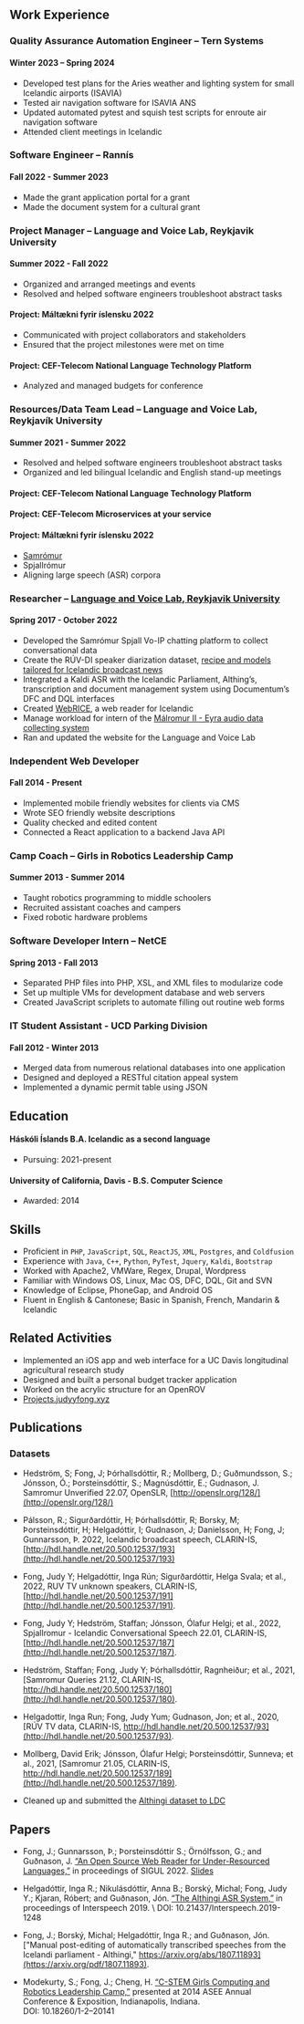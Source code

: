 ## Work Experience

### Quality Assurance Automation Engineer – Tern Systems
#### Winter 2023 – Spring 2024
- Developed test plans for the Aries weather and lighting system for small
  Icelandic airports (ISAVIA)
- Tested air navigation software for ISAVIA ANS
- Updated automated pytest and squish test scripts for enroute air navigation software
- Attended client meetings in Icelandic

### Software Engineer – Rannís
#### Fall 2022 - Summer 2023
- Made the grant application portal for a grant
- Made the document system for a cultural grant

### Project Manager – Language and Voice Lab, Reykjavik University
#### Summer 2022 - Fall 2022
- Organized and arranged meetings and events
- Resolved and helped software engineers troubleshoot abstract tasks

#### Project: Máltækni fyrir íslensku 2022
- Communicated with project collaborators and stakeholders
- Ensured that the project milestones were met on time

#### Project: CEF-Telecom National Language Technology Platform
- Analyzed and managed budgets for conference

### Resources/Data Team Lead – Language and Voice Lab, Reykjavík University
#### Summer 2021 - Summer 2022
- Resolved and helped software engineers troubleshoot abstract tasks
- Organized and led bilingual Icelandic and English stand-up meetings

#### Project: CEF-Telecom National Language Technology Platform
#### Project: CEF-Telecom Microservices at your service
#### Project: Máltækni fyrir íslensku 2022
- [Samrómur](https://samromur.is)
- Spjallrómur
- Aligning large speech (ASR) corpora

### Researcher – [Language and Voice Lab, Reykjavik University](https://lvl.ru.is/)
#### Spring 2017 - October 2022
- Developed the Samrómur Spjall Vo-IP chatting platform to collect conversational data
- Create the RÚV-DI speaker diarization dataset, [recipe and models tailored for
  Icelandic broadcast news](http://hdl.handle.net/20.500.12537/109)
- Integrated a Kaldi ASR with the Icelandic Parliament, Althing’s,
  transcription and document management system using Documentum’s DFC and DQL
  interfaces
- Created [WebRICE](http://www.webrice.is), a web reader for Icelandic
- Manage workload for intern of the [Málromur II - Eyra audio data collecting
  system](https://github.com/cadia-lvl/Eyra/tree/Malromur_II)
- Ran and updated the website for the Language and Voice Lab

### Independent Web Developer
#### Fall 2014 - Present
- Implemented mobile friendly websites for clients via CMS
- Wrote SEO friendly website descriptions
- Quality checked and edited content
- Connected a React application to a backend Java API

### Camp Coach – Girls in Robotics Leadership Camp
#### Summer 2013 - Summer 2014
- Taught robotics programming to middle schoolers
- Recruited assistant coaches and campers
- Fixed robotic hardware problems

### Software Developer Intern – NetCE
#### Spring 2013 - Fall 2013
- Separated PHP files into PHP, XSL, and XML files to modularize code
- Set up multiple VMs for development database and web servers
- Created JavaScript scriplets to automate filling out routine web forms

### IT Student Assistant - UCD Parking Division
#### Fall 2012 - Winter 2013
- Merged data from numerous relational databases into one application
- Designed and deployed a RESTful citation appeal system
- Implemented a dynamic permit table using JSON

## Education

#### Háskóli Íslands B.A. Icelandic as a second language
- Pursuing: 2021-present

#### University of California, Davis - B.S. Computer Science
- Awarded: 2014

## Skills
- Proficient in `PHP`, `JavaScript`, `SQL`, `ReactJS`, `XML`, `Postgres`, and `Coldfusion`
- Experience with `Java`, `C++`, `Python`, `PyTest`, `Jquery`, `Kaldi`, `Bootstrap`
- Worked with Apache2, VMWare, Regex, Drupal, Wordpress
- Familiar with Windows OS, Linux, Mac OS, DFC, DQL, Git and SVN
- Knowledge of Eclipse, PhoneGap, and Android OS
- Fluent in English & Cantonese; Basic in Spanish, French, Mandarin & Icelandic

## Related Activities
- Implemented an iOS app and web interface for a UC Davis longitudinal
  agricultural research study
- Designed and built a personal budget tracker application
- Worked on the acrylic structure for an OpenROV
- [Projects.judyyfong.xyz](https://projects.judyyfong.xyz)

## Publications
### Datasets
- Hedström, S; Fong, J; Þórhallsdóttir, R.; Mollberg, D.; Guðmundsson, S.; Jónsson, Ó.; Þorsteinsdóttir, S.; Magnúsdóttir, E.; Gudnason, J. Samromur Unverified 22.07, OpenSLR, [http://openslr.org/128/](http://openslr.org/128/)

- Pálsson, R.; Sigurðardóttir, H; Þórhallsdóttir, R; Borsky, M; Þorsteinsdóttir, H; Helgadóttir, I; Gudnason, J; Danielsson, H; Fong, J; Gunnarsson, Þ. 2022, Icelandic broadcast speech, CLARIN-IS, [http://hdl.handle.net/20.500.12537/193](http://hdl.handle.net/20.500.12537/193)
- Fong, Judy Y; Helgadóttir, Inga Rún; Sigurðardóttir, Helga Svala; et al., 2022, RUV TV unknown speakers, CLARIN-IS, [http://hdl.handle.net/20.500.12537/191](http://hdl.handle.net/20.500.12537/191).
- Fong, Judy Y; Hedström, Staffan; Jónsson, Ólafur Helgi; et al., 2022, Spjallromur - Icelandic Conversational Speech 22.01, CLARIN-IS, [http://hdl.handle.net/20.500.12537/187](http://hdl.handle.net/20.500.12537/187).
- Hedström, Staffan; Fong, Judy Y; Þórhallsdóttir, Ragnheiður; et al., 2021, [Samromur Queries 21.12, CLARIN-IS, http://hdl.handle.net/20.500.12537/180](http://hdl.handle.net/20.500.12537/180).
- Helgadottir, Inga Run; Fong, Judy Yum; Gudnason, Jon; et al., 2020, [RÚV TV data, CLARIN-IS, http://hdl.handle.net/20.500.12537/93](http://hdl.handle.net/20.500.12537/93).
- Mollberg, David Erik; Jónsson, Ólafur Helgi; Þorsteinsdóttir, Sunneva; et al., 2021, [Samromur 21.05, CLARIN-IS, http://hdl.handle.net/20.500.12537/189](http://hdl.handle.net/20.500.12537/189).
- Cleaned up and submitted the [Althingi dataset to LDC](https://catalog.ldc.upenn.edu/LDC2021S01)

## Papers
- Fong, J.; Gunnarsson, Þ.; Þorsteinsdóttir S.; Örnólfsson, G.; and Guðnason, J. [“An Open Source Web Reader for Under-Resourced Languages,”](https://aclanthology.org/2022.sigul-1.2.pdf) in proceedings of SIGUL 2022. [Slides](https://projects.judyyfong.xyz/talks/2022-06-SIGUL-WebRICE-2024v.pdf)

- Helgadóttir, Inga R.; Nikulásdóttir, Anna B.; Borský, Michal; Fong, Judy Y.; Kjaran, Róbert; and Guðnason, Jón. [“The Althingi ASR System,”](https://www.isca-archive.org/interspeech_2019/helgadottir19_interspeech.pdf) in proceedings of Interspeech 2019. \ DOI: 10.21437/Interspeech.2019-1248

- Fong, J.; Borský, Michal; Helgadóttir, Inga R.; and Guðnason, Jón. ["Manual
  post-editing of automatically transcribed speeches from the Icelandi
parliament - Althingi,"
https://arxiv.org/abs/1807.11893](https://arxiv.org/pdf/1807.11893).

- Modekurty, S.; Fong, J.; Cheng, H. [“C-STEM Girls Computing and Robotics Leadership Camp,”](https://iel.ucdavis.edu/download/C-STEM/oldsite/c-stem.ucdavis.edu/wp-content/uploads/Articles/ASEE_WIED_paper_published.pdf) presented at 2014 ASEE Annual Conference & Exposition, Indianapolis, Indiana. \
DOI: 10.18260/1-2–20141
